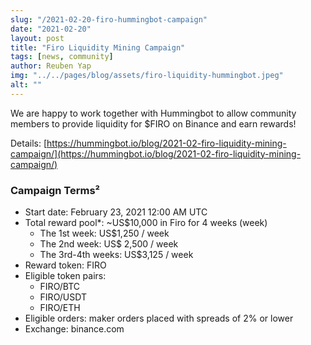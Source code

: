 ```yaml
---
slug: "/2021-02-20-firo-hummingbot-campaign"
date: "2021-02-20"
layout: post
title: "Firo Liquidity Mining Campaign"
tags: [news, community]
author: Reuben Yap
img: "../../pages/blog/assets/firo-liquidity-hummingbot.jpeg"
alt: ""
---
```


We are happy to work together with Hummingbot to allow community members to provide liquidity for $FIRO on Binance and earn rewards!

Details: [https://hummingbot.io/blog/2021-02-firo-liquidity-mining-campaign/](https://hummingbot.io/blog/2021-02-firo-liquidity-mining-campaign/)

### Campaign Terms²

- Start date: February 23, 2021 12:00 AM UTC
- Total reward pool\*: ~US$10,000 in Firo for 4 weeks (week)
  - The 1st week: US$1,250 / week
  - The 2nd week: US$ 2,500 / week
  - The 3rd-4th weeks: US$3,125 / week
- Reward token: FIRO
- Eligible token pairs:
  - FIRO/BTC
  - FIRO/USDT
  - FIRO/ETH
- Eligible orders: maker orders placed with spreads of 2% or lower
- Exchange: binance.com
